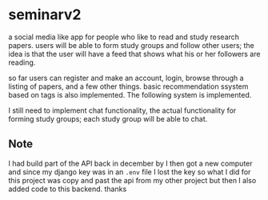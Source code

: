 # seminarv2
a social media like app for people who like to read and study research papers. users will be able to form study groups
and follow other users; the idea is that the user will have a feed that shows what his or her followers are reading.

so far users can register and make an account, login, browse through a listing of papers, and a few other things.
basic recommendation ssystem based on tags is also implemented. The following system is implemented.

I still need to implement chat functionality, the actual functionality for forming study groups; each study group will be able to chat.

## Note
I had build part of the API back in december by I then got a new computer and since my django key was in an `.env` file I lost the key so what I did for this project was copy and past the api from my other project but then I also added code to this backend. thanks
